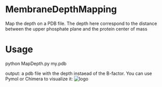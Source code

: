 # MembraneDepthMapping
Map the depth on a PDB file. The depth here correspond to the distance between the upper phosphate plane and the protein center of mass



# Usage
python MapDepth.py my.pdb
 
output: a pdb file with the depth instaead of the B-factor. You can use Pymol or Chimera to visualize it:
![](pictures/anglelogo.png "logo" )

